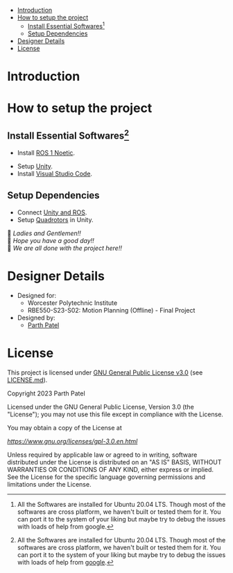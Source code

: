 <!-- TOC -->

- [Introduction](#introduction)
- [How to setup the project](#how-to-setup-the-project)
    - [Install Essential Softwares[^1]](#install-essential-softwares%5E1)
    - [Setup Dependencies](#setup-dependencies)
- [Designer Details](#designer-details)
- [License](#license)

<!-- /TOC -->

# Introduction

# How to setup the project

## Install Essential Softwares[^1]

[^1]: All the Softwares are installed for Ubuntu 20.04 LTS. Though most of the softwares are cross platform, we haven't built or tested them for it. You can port it to the system of your liking but maybe try to debug the issues with loads of help from [google](www.google.com).

- Install [ROS 1 Noetic](./Docs/Install%20ROS%20Noetic.md).
<!-- - Setup [Crazyflie 2.0 in Gazebo](./Docs/Gazebo-Crazyflie.md). -->
- Setup [Unity](./Docs/Setup%20Unity.md).
- Install [Visual Studio Code](./Docs/VSCode.md).

## Setup Dependencies

- Connect [Unity and ROS](./Docs/Link%20Unity%20and%20ROS.md).
- Setup [Quadrotors](./Docs/Setup%20Drones.md) in Unity.

🥳 _Ladies and Gentlemen!!_ \
🥳 _Hope you have a good day!!_\
🥳 _We are all done with the project here!!_

# Designer Details

- Designed for:
  - Worcester Polytechnic Institute
  - RBE550-S23-S02: Motion Planning (Offline) - Final Project
- Designed by:
  - [Parth Patel](mailto:parth.pmech@gmail.com)

# License

This project is licensed under [GNU General Public License v3.0](https://www.gnu.org/licenses/gpl-3.0.en.html) (see [LICENSE.md](LICENSE.md)).

Copyright 2023 Parth Patel

Licensed under the GNU General Public License, Version 3.0 (the "License"); you may not use this file except in compliance with the License.

You may obtain a copy of the License at

_https://www.gnu.org/licenses/gpl-3.0.en.html_

Unless required by applicable law or agreed to in writing, software distributed under the License is distributed on an "AS IS" BASIS, WITHOUT WARRANTIES OR CONDITIONS OF ANY KIND, either express or implied. See the License for the specific language governing permissions and limitations under the License.